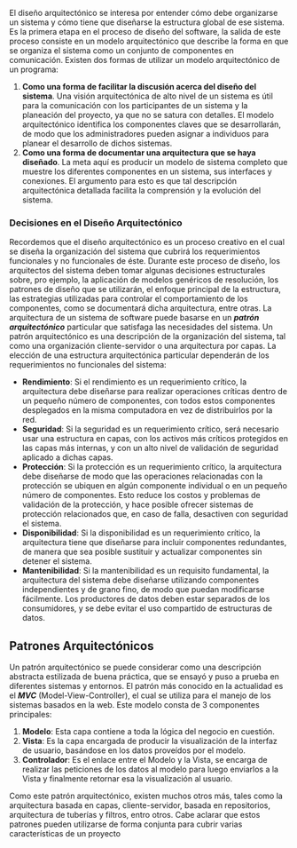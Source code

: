 El diseño arquitectónico se interesa por entender cómo debe organizarse un sistema y cómo tiene que diseñarse la estructura global de ese sistema. Es la primera etapa en el proceso de diseño del software, la salida de este proceso consiste en un modelo arquitectónico que describe la forma en que se organiza el sistema como un conjunto de componentes en comunicación.
Existen dos formas de utilizar un modelo arquitectónico de un programa:

1. **Como una forma de facilitar la discusión acerca del diseño del sistema**. Una visión arquitectónica de alto nivel de un sistema es útil para la comunicación con los participantes de un sistema y la planeación del proyecto, ya que no se satura con detalles. El modelo arquitectónico identifica los componentes claves que se desarrollarán, de modo que los administradores pueden asignar a individuos para planear el desarrollo de dichos sistemas.
2. **Como una forma de documentar una arquitectura que se haya diseñado**. La meta aquí es producir un modelo de sistema completo que muestre los diferentes componentes en un sistema, sus interfaces y conexiones. El argumento para esto es que tal descripción arquitectónica detallada facilita la comprensión y la evolución del sistema.

### Decisiones en el Diseño Arquitectónico

Recordemos que el diseño arquitectónico es un proceso creativo en el cual se diseña la organización del sistema que cubrirá los requerimientos funcionales y no funcionales de éste. Durante este proceso de diseño, los arquitectos del sistema deben tomar algunas decisiones estructurales sobre, pro ejemplo, la aplicación de modelos genéricos de resolución, los patrones de diseño que se utilizarán, el enfoque principal de la estructura, las estrategias utilizadas para controlar el comportamiento de los componentes, como se documentará dicha arquitectura, entre otras.
La arquitectura de un sistema de software puede basarse en un ***patrón arquitectónico*** particular que satisfaga las necesidades del sistema. Un patrón arquitectónico es una descripción de la organización del sistema, tal como una organización cliente-servidor o una arquitectura por capas. La elección de una estructura arquitectónica particular dependerán de los requerimientos no funcionales del sistema:

- **Rendimiento**: Si el rendimiento es un requerimiento crítico, la arquitectura debe diseñarse para realizar operaciones críticas dentro de un pequeño número de componentes, con todos estos componentes desplegados en la misma computadora en vez de distribuirlos por la red.
- **Seguridad**: Si la seguridad es un requerimiento crítico, será necesario usar una estructura en capas, con los activos más críticos protegidos en las capas más internas, y con un alto nivel de validación de seguridad aplicado a dichas capas.
- **Protección**: Si la protección es un requerimiento crítico, la arquitectura debe diseñarse de modo que las operaciones relacionadas con la protección se ubiquen en algún componente individual o en un pequeño número de componentes. Esto reduce los costos y problemas de validación de la protección, y hace posible ofrecer sistemas de protección relacionados que, en caso de falla, desactiven con seguridad el sistema.
- **Disponibilidad**: Si la disponibilidad es un requerimiento crítico, la arquitectura tiene que diseñarse para incluir componentes redundantes, de manera que sea posible sustituir y actualizar componentes sin detener el sistema.
- **Mantenibilidad**: Si la mantenibilidad es un requisito fundamental, la arquitectura del sistema debe diseñarse utilizando componentes independientes y de grano fino, de modo que puedan modificarse fácilmente. Los productores de datos deben estar separados de los consumidores, y se debe evitar el uso compartido de estructuras de datos.

## Patrones Arquitectónicos

Un patrón arquitectónico se puede considerar como una descripción abstracta estilizada de buena práctica, que se ensayó y puso a prueba en diferentes sistemas y entornos. El patrón más conocido en la actualidad es el ***MVC*** (Model-View-Controller), el cual se utiliza para el manejo de los sistemas basados en la web. Este modelo consta de 3 componentes principales:

1. **Modelo**: Esta capa contiene a toda la lógica del negocio en cuestión.
2. **Vista**: Es la capa encargada de producir la visualización de la interfaz de usuario, basándose en los datos proveídos por el modelo.
3. **Controlador**: Es el enlace entre el Modelo y la Vista, se encarga de realizar las peticiones de los datos al modelo para luego enviarlos a la Vista y finalmente retornar esa la visualización al usuario.

Como este patrón arquitectónico, existen muchos otros más, tales como la arquitectura basada en capas, cliente-servidor, basada en repositorios, arquitectura de tuberías y filtros, entro otros. Cabe aclarar que estos patrones pueden utilizarse de forma conjunta para cubrir varias características de un proyecto
